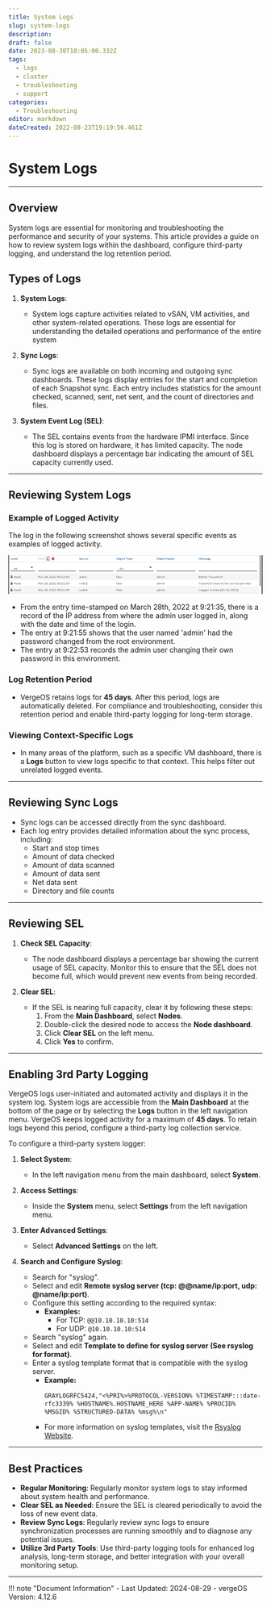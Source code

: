 ```yaml
---
title: System Logs
slug: system-logs
description: 
draft: false
date: 2023-08-30T18:05:00.332Z
tags:
  - logs
  - cluster
  - troubleshooting
  - support
categories:
  - Troubleshooting
editor: markdown
dateCreated: 2022-08-23T19:19:56.461Z
---
```


# System Logs

---

## Overview

System logs are essential for monitoring and troubleshooting the performance and security of your systems. This article provides a guide on how to review system logs within the dashboard, configure third-party logging, and understand the log retention period.

## Types of Logs

1. **System Logs**:
   - System logs capture activities related to vSAN, VM activities, and other system-related operations. These logs are essential for understanding the detailed operations and performance of the entire system

2. **Sync Logs**:
   - Sync logs are available on both incoming and outgoing sync dashboards. These logs display entries for the start and completion of each Snapshot sync. Each entry includes statistics for the amount checked, scanned, sent, net sent, and the count of directories and files.

3. **System Event Log (SEL)**:
   - The SEL contains events from the hardware IPMI interface. Since this log is stored on hardware, it has limited capacity. The node dashboard displays a percentage bar indicating the amount of SEL capacity currently used.

---

## Reviewing System Logs

### Example of Logged Activity

The log in the following screenshot shows several specific events as examples of logged activity.

![system_logs.png](/public/system_logs.png)

- From the entry time-stamped on March 28th, 2022 at 9:21:35, there is a record of the IP address from where the admin user logged in, along with the date and time of the login.
- The entry at 9:21:55 shows that the user named 'admin' had the password changed from the root environment.
- The entry at 9:22:53 records the admin user changing their own password in this environment.

### Log Retention Period

- VergeOS retains logs for **45 days**. After this period, logs are automatically deleted. For compliance and troubleshooting, consider this retention period and enable third-party logging for long-term storage.

### Viewing Context-Specific Logs

- In many areas of the platform, such as a specific VM dashboard, there is a **Logs** button to view logs specific to that context. This helps filter out unrelated logged events.

---


## Reviewing Sync Logs

- Sync logs can be accessed directly from the sync dashboard.
- Each log entry provides detailed information about the sync process, including:
  - Start and stop times
  - Amount of data checked
  - Amount of data scanned
  - Amount of data sent
  - Net data sent
  - Directory and file counts

---

## Reviewing SEL

1. **Check SEL Capacity**:
   - The node dashboard displays a percentage bar showing the current usage of SEL capacity. Monitor this to ensure that the SEL does not become full, which would prevent new events from being recorded.

2. **Clear SEL**:
   - If the SEL is nearing full capacity, clear it by following these steps:
     1. From the **Main Dashboard**, select **Nodes**.
     2. Double-click the desired node to access the **Node dashboard**.
     3. Click **Clear SEL** on the left menu.
     4. Click **Yes** to confirm.

---

## Enabling 3rd Party Logging

VergeOS logs user-initiated and automated activity and displays it in the system log. System logs are accessible from the **Main Dashboard** at the bottom of the page or by selecting the **Logs** button in the left navigation menu. VergeOS keeps logged activity for a maximum of **45 days**. To retain logs beyond this period, configure a third-party log collection service.

To configure a third-party system logger:

1. **Select System**:
   - In the left navigation menu from the main dashboard, select **System**.

2. **Access Settings**:
   - Inside the **System** menu, select **Settings** from the left navigation menu.
   
3. **Enter Advanced Settings**:
   - Select **Advanced Settings** on the left.

4. **Search and Configure Syslog**:
   - Search for "syslog".
   - Select and edit **Remote syslog server (tcp: @@name/ip:port, udp: @name/ip:port)**.
   - Configure this setting according to the required syntax:
     - **Examples:** 
       - For TCP: `@@10.10.10.10:514`
       - For UDP: `@10.10.10.10:514`
   - Search "syslog" again.
   - Select and edit **Template to define for syslog server (See rsyslog for format)**.
   - Enter a syslog template format that is compatible with the syslog server.
     - **Example:**
       ```plaintext
       GRAYLOGRFC5424,"<%PRI%>%PROTOCOL-VERSION% %TIMESTAMP:::date-rfc3339% %HOSTNAME%.HOSTNAME_HERE %APP-NAME% %PROCID% %MSGID% %STRUCTURED-DATA% %msg%\n"
       ```
     - For more information on syslog templates, visit the [Rsyslog Website](https://www.rsyslog.com/doc/master/configuration/examples.html).

---

## Best Practices

- **Regular Monitoring**: Regularly monitor system logs to stay informed about system health and performance.
- **Clear SEL as Needed**: Ensure the SEL is cleared periodically to avoid the loss of new event data.
- **Review Sync Logs**: Regularly review sync logs to ensure synchronization processes are running smoothly and to diagnose any potential issues.
- **Utilize 3rd Party Tools**: Use third-party logging tools for enhanced log analysis, long-term storage, and better integration with your overall monitoring setup.



---

!!! note "Document Information"
    - Last Updated: 2024-08-29
    - vergeOS Version: 4.12.6
